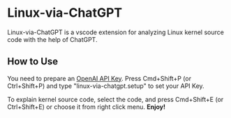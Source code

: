 # Linux-via-ChatGPT

Linux-via-ChatGPT is a vscode extension for analyzing Linux kernel source code with the help of ChatGPT.

## How to Use

You need to prepare an [OpenAI API Key](https://platform.openai.com/signup).
Press Cmd+Shift+P (or Ctrl+Shift+P) and type "linux-via-chatgpt.setup" to set your API Key.

To explain kernel source code, select the code, and press Cmd+Shift+E (or Ctrl+Shift+E) or choose it from right click menu.
**Enjoy!**
